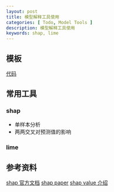```yaml
---
layout: post
title: 模型解释工具使用
categories: [ Todo, Model Tools ]
description: 模型解释工具使用
keywords: shap, lime
---
```



## 模板
[代码]()


## 常用工具

### shap
- 单样本分析
- 两两交叉对预测值的影响


### lime


## 参考资料
[shap 官方文档](https://github.com/slundberg/shap)
[shap paper](https://proceedings.neurips.cc/paper/2017/file/8a20a8621978632d76c43dfd28b67767-Paper.pdf)
[shap value 介绍](https://zhuanlan.zhihu.com/p/149745182)

